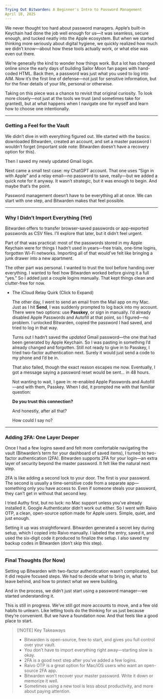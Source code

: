 ```yaml
---
Trying Out Bitwarden: A Beginner's Intro to Password Management
April 18, 2025
---
```


We never thought too hard about password managers. Apple’s built-in Keychain had done the job well enough for us—it was seamless, secure enough, and tucked neatly into the Apple ecosystem. But when we started thinking more seriously about digital hygiene, we quickly realized how much we didn’t know—about how these tools actually work, or what else was even out there.

We’re generally the kind to wonder how things work. But a lot has changed online since the early days of building Sailor Moon fan pages with hand-coded HTML. Back then, a password was just what you used to log into AIM. Now it’s the first line of defense—not just for sensitive information, but for the finer details of your life, personal or otherwise.

Taking on this piece was a chance to revisit that original curiosity. To look more closely—not just at the tools we trust (and sometimes take for granted), but at what happens when I navigate one for myself and learn how to choose one intentionally.

---

### Getting a Feel for the Vault

We didn’t dive in with everything figured out. We started with the basics: downloaded Bitwarden, created an account, and set a master password I wouldn’t forget (important side note: Bitwarden doesn’t have a recovery option for this).

Then I saved my newly updated Gmail login.

Next came a small test case: my ChatGPT account. That one uses “Sign in with Apple” and a relay email—no password to save, really—but we added a quick note for it anyway. It wasn’t strategic, but it was enough to begin. And maybe that’s the point.

Password management doesn’t have to be everything all at once. We can start with one step, and Bitwarden makes that feel possible.

---

### Why I Didn’t Import Everything (Yet)

Bitwarden offers to transfer browser-saved passwords or app-exported passwords as CSV files. I’ll explore that later, but it didn’t feel urgent.

Part of that was practical: most of the passwords stored in my Apple Keychain were for things I hadn’t used in years—free trials, one-time logins, forgotten Wi-Fi networks. Importing all of that would’ve felt like bringing a junk drawer into a new apartment.

The other part was personal. I wanted to trust the tool before handing over everything. I wanted to feel how Bitwarden worked before giving it a full “yes.” So I added just a couple logins manually. That kept things clean and clutter-free for now.

- The iCloud Relay Quirk (Click to Expand)
    
    The other day, I went to send an email from the Mail app on my Mac. Just as I hit **Send**, I was suddenly prompted to log back into my account. There were two options: use **Passkey**, or sign in manually. I’d already disabled Apple Passwords and Autofill at that point, so I figured—no problem. I unlocked Bitwarden, copied the password I had saved, and tried to log in that way.
    
    Turns out I hadn’t saved the _updated_ Gmail password—the one that had been generated by Apple Keychain. So I was pasting in something I’d already changed and forgotten. Still not ready to give in to Passkey, I tried two-factor authentication next. Surely it would just send a code to my phone and I’d be in.
    
    That also failed, though the exact reason escapes me now. Eventually, I got a message saying a password reset would be sent… in 48 hours.
    
    Not wanting to wait, I gave in: re-enabled Apple Passwords and Autofill—and with them, Passkey. When I did, it prompted me with that familiar question:
    
    **Do you trust this connection?**
    
    And honestly, after all that?
    
    How could I say no?
    

---

### Adding 2FA: One Layer Deeper

Once I had a few logins saved and felt more comfortable navigating the vault (Bitwarden’s term for your dashboard of saved items), I turned to two-factor authentication (2FA). Bitwarden supports 2FA for your login—an extra layer of security beyond the master password. It felt like the natural next step.

2FA is like adding a second lock to your door. The first is your password. The second is usually a time-sensitive code from a separate app—something only you have access to. Even if someone steals your password, they can’t get in without that second key.

I tried Authy first, but no luck: no Mac support unless you’ve already installed it. Google Authenticator didn’t work out either. So I went with Raivo OTP, a clean, open-source option made for Apple users. Simple, quiet, and just enough.

Setting it up was straightforward. Bitwarden generated a secret key during setup, which I copied into Raivo manually. I labeled the entry, saved it, and used the six-digit code it produced to finalize the setup. I also saved my backup codes in Bitwarden (don’t skip this step).

---

### Final Thoughts (for Now)

Setting up Bitwarden with two-factor authentication wasn’t complicated, but it did require focused steps. We had to decide what to bring in, what to leave behind, and how to protect what we were building.

And in the process, we didn’t just start using a password manager—we started understanding it.

This is still in progress. We’ve still got more accounts to move, and a few old habits to unlearn. Like letting tools do the thinking for us just because they’re convenient. But we have a foundation now. And that feels like a good place to start.


> [!NOTE] Key Takeaways
>  - Bitwarden is open-source, free to start, and gives you full control over your vault. 
>  - You don’t have to import everything right away—starting slow is okay. 
>  - 2FA is a good next step after you’ve added a few logins. 
>  - Raivo OTP is a great option for Mac/iOS users who want an open-source 2FA app. 
>  - Bitwarden won’t recover your master password. Write it down or memorize it well. 
>  - Sometimes using a new tool is less about productivity, and more about paying attention.
